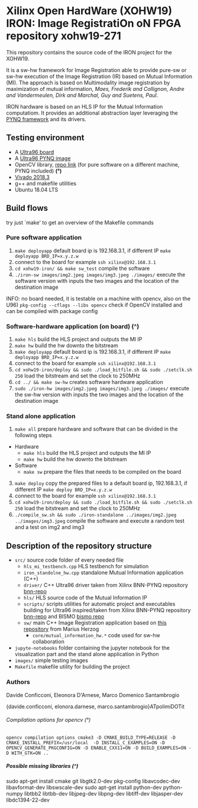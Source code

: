 # Xilinx Open HardWare (XOHW19) IRON: Image RegistratiOn oN FPGA repository xohw19-271

This repository contains the source code of the IRON project for the XOHW19.

It is a sw-hw framework for Image Registration able to provide pure-sw or sw-hw execution of the Image Registration (IR) based on Mutual Information (MI).
The approach is based on Multimodality image registration by maximization of mutual information, *Maes, Frederik and Collignon, Andre and Vandermeulen, Dirk and Marchal, Guy and Suetens, Paul*.

IRON hardware is based on an HLS IP for the Mutual Information computatiom.
It provides an additional abstraction layer leveraging the [PYNQ framework](http://www.pynq.io/) and its drivers.




## Testing environment
* A [Ultra96 board](http://zedboard.org/product/ultra96)
* A [Ultra96 PYNQ image](https://github.com/Avnet/Ultra96-PYNQ/releases)
* OpenCV library, [repo link](https://github.com/opencv/opencv) (for pure software on a different machine, PYNQ included) **(°)**
* [Vivado 2018.3](https://www.xilinx.com/products/design-tools/vivado.html)
* g++ and makefile utilities
* Ubuntu 18.04 LTS

## Build flows

 try just `make' to get an overview of the Makefile commands

### Pure software application 
1. `make deployapp` default board ip is 192.168.3.1, if different IP `make deployapp BRD_IP=x.y.z.w`
2. connect to the board for example `ssh xilinx@192.168.3.1`
3. `cd xohw19-iron/ && make sw_test` compile the software
4. `./iron-sw images/img2.jpeg images/img3.jpeg ./images/` execute the software version with inputs the two images and the location of the destination image

INFO: no board needed, it is testable on a machine with opencv, also on the U96)
`pkg-config --cflags --libs opencv` check if OpenCV installed and can be compiled with package config

### Software-hardware application (on board) (^)
1. `make hls` build the HLS project and outputs the MI IP
2. `make hw` build the hw downto the bitstream
3. `make deployapp` default board ip is 192.168.3.1, if different IP `make deployapp BRD_IP=x.y.z.w`
4. connect to the board for example `ssh xilinx@192.168.3.1`
5. `cd xohw19-iron/deploy && sudo ./load_bitfile.sh && sudo ./setclk.sh 250` load the bitstream and set the clock to 250MHz
6. `cd ../ && make sw-hw` creates software hardware application
7. `sudo ./iron-hw images/img2.jpeg images/img3.jpeg ./images/` execute the sw-hw version with inputs the two images and the location of the destination image


### Stand alone application
1. `make all` prepare hardware and software that can be divided in the following steps
  * Hardware
    * `make hls` build the HLS project and outputs the MI IP
    * `make hw` build the hw downto the bitstream
  * Software
      * `make sw` prepare the files that needs to be compiled on the board
3.  `make deploy` copy the prepared files  to a default board ip, 192.168.3.1, if different IP `make deploy BRD_IP=x.y.z.w`
4. connect to the board for example `ssh xilinx@192.168.3.1`
5. `cd xohw19-iron/deploy && sudo ./load_bitfile.sh && sudo ./setclk.sh 250` load the bitstream and set the clock to 250MHz
6. `./compile_sw.sh && sudo ./iron-standalone ../images/img2.jpeg ../images/img3.jpeg` compile the software and execute a random test and a test on img2 and img3



## Description of the repository structure

* `src/` source code folder of every needed file
  * `hls_mi_testbench.cpp` HLS testbench for simulation
  * `iron_standolne_hw.cpp` standalone Mutual Information application (C++)
  * `driver/` C++ Ultra96 driver taken from Xilinx BNN-PYNQ repository [bnn-repo](https://github.com/Xilinx/BNN-PYNQ)
  * `hls/` HLS source code of the Mutual Information IP
  * `scripts/` scripts utilities for automatic project and executables building for Ultra96 inspired/taken from Xilinx BNN-PYNQ repository [bnn-repo](https://github.com/Xilinx/BNN-PYNQ) and BISMO [bismo repo](https://github.com/EECS-NTNU/bismo)
  * `sw/` main C++ Image Registration application based on [this repository](https://github.com/mariusherzog/ImageRegistration) from Marius Herzog
    * `core/mutual_information_hw.*` code used for sw-hw collaboration
* `jupyte-notebooks` folder containing the jupyter notebook for the visualization part and the stand alone application in Python
* `images/` simple testing images
* `Makefile` makefile utility for building the project





### Authors
Davide Conficconi, Eleonora D'Arnese, Marco Domenico Santambrogio

{davide.conficconi, elonora.darnese, marco.santambrogio}ATpolimiDOTit






###### Compilation options for opencv (°)
`opencv compilation options cmake3 -D CMAKE_BUILD_TYPE=RELEASE -D CMAKE_INSTALL_PREFIX=/usr/local  -D INSTALL_C_EXAMPLES=ON -D OPENCV_GENERATE_PKGCONFIG=ON -D ENABLE_CXX11=ON -D BUILD_EXAMPLES=ON -D WITH_GTK=ON ..`

##### Possible missing libraries (^)
sudo apt-get install cmake git libgtk2.0-dev pkg-config libavcodec-dev libavformat-dev libswscale-dev
sudo apt-get install python-dev python-numpy libtbb2 libtbb-dev libjpeg-dev libpng-dev libtiff-dev libjasper-dev libdc1394-22-dev
